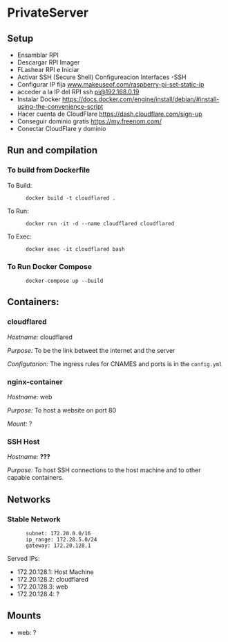 # PrivateServer

## Setup

- Ensamblar RPI
- Descargar RPI Imager
- FLashear RPI e Iniciar
- Activar SSH (Secure Shell)  Configureacion  Interfaces -SSH
- Configurar IP fija
    www.makeuseof.com/raspberry-pi-set-static-ip
- acceder a la IP del RPI
    ssh pi@192.168.0.19 
- Instalar Docker
    https://docs.docker.com/engine/install/debian/#install-using-the-convenience-script
- Hacer cuenta de CloudFlare
https://dash.cloudflare.com/sign-up
- Conseguir dominio gratis
    https://my.freenom.com/
- Conectar CloudFlare y dominio


## Run and compilation 
### To build from Dockerfile

To Build:

          docker build -t cloudflared .


To Run:

          docker run -it -d --name cloudflared cloudflared


To Exec:

          docker exec -it cloudflared bash


### To Run Docker Compose

          docker-compose up --build


## Containers:

### cloudflared

_Hostname:_ cloudflared

_Purpose:_ To be the link betweet the internet and the server

_Configutarion:_ The ingress rules for CNAMES and ports is in the `config.yml`



### nginx-container

_Hostname:_ web

_Purpose:_ To host a website on port 80

_Mount:_ ?

### SSH Host

_Hostname:_ __???__

_Purpose:_ To host SSH connections to the host machine and to other capable containers.


## Networks

### Stable Network
          subnet: 172.20.0.0/16
          ip_range: 172.28.5.0/24
          gateway: 172.20.128.1

Served IPs:
  - 172.20.128.1: Host Machine
  - 172.20.128.2: cloudflared
  - 172.20.128.3: web
  - 172.20.128.4: ?

## Mounts

 - web: ?
